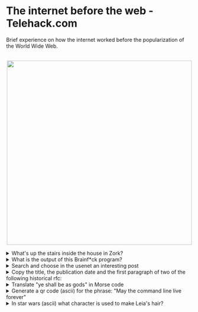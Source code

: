 # The internet before the web - Telehack.com
Brief experience on how the internet worked before the popularization of the World Wide Web.

<p align="center">
  <br>
  <img src="https://i.imgur.com/VUccjob.png alt="pic" width="500">
  <br>
</p>

<details><summary>What's up the stairs inside the house in Zork?</summary>
<p>
Attic
There is a square brick here which feels like clay.
A large coil of rope is lying in the corner.
On a table is a nasty-looking knife.

![image](https://user-images.githubusercontent.com/84192821/214419105-d13039f2-3319-488d-94a1-a5d3ba8cf7a7.png)
![image (1)](https://user-images.githubusercontent.com/84192821/214419137-30350d71-b226-4221-b34c-88a3d661b656.png)
![image (2)](https://user-images.githubusercontent.com/84192821/214419216-f4925974-cdc6-47c4-941f-34acdda88ef2.png)
</p>
</details>

<details><summary>What is the output of this Brainf*ck program?</summary>
<p>
++++++++++[>+++++++>++++++++++>+++>+<<<<-]>++.>+.+++++++..+++.>++.<<+++++++++++++++.>.+++.------.--------.>+.>.
Hello World!

![image (3)](https://user-images.githubusercontent.com/84192821/214429724-487e57c7-6a63-4743-914d-acb1db3f0515.png)
</p>
</details>

<details><summary>Search and choose in the usenet an interesting post</summary>
<p>
Subject: mi and virtual functions/ambiguity

![image (4)](https://user-images.githubusercontent.com/84192821/214430714-d29efa16-1659-4187-b740-ac452e417274.png)
</p>
</details>

<details><summary>Copy the title, the publication date and the first paragraph of two of the following historical rfc:</summary>
<p>
  
- 318
![1a](https://user-images.githubusercontent.com/84192821/214432339-0179a799-ecbb-40c4-b1bf-1888372cbabb.png)
  
- 675
![1b](https://user-images.githubusercontent.com/84192821/214432675-42322a8e-d711-41c0-ba81-f9d6d7591d6b.png)

- 791
![1c](https://user-images.githubusercontent.com/84192821/214433070-47dc593b-5d91-45ae-ba85-e6cbaebe686d.png)

- 793
![1d](https://user-images.githubusercontent.com/84192821/214433122-3258fad3-7242-484f-a7eb-fa1bf0e0a72c.png)

- 819
![1e](https://user-images.githubusercontent.com/84192821/214433363-2c1f9cbd-70c3-4854-96be-78bc9b32f7be.png)

- 1034
![1f](https://user-images.githubusercontent.com/84192821/214433431-7a460fe9-9659-4362-b899-f85aadb44304.png)

- 1855
![1g](https://user-images.githubusercontent.com/84192821/214433728-bf965ba7-aa6c-490c-9a46-496f639f2414.png)

- 2324
![1h](https://user-images.githubusercontent.com/84192821/214433800-30b3635e-cc39-4069-89a3-9d643c120c90.png)

</p>
</details>

<details><summary>Translate "ye shall be as gods" in Morse code</summary>
<p>

![unnamed](https://user-images.githubusercontent.com/84192821/214435498-4e544add-2835-4b62-94c3-6f97311ac3e4.png)
  
</p>
</details>

<details><summary>Generate a qr code (ascii) for the phrase: "May the command line live forever"</summary>
<p>
  
![unnamed (1)](https://user-images.githubusercontent.com/84192821/214436062-1a4caa95-81d7-4117-9672-b40b5e77c1c1.png)

</p>
</details>

<details><summary>In star wars (ascii) what character is used to make Leia's hair?</summary>
<p>
The characters are "@", "`", "=" y "("
  
![image (5)](https://user-images.githubusercontent.com/84192821/214436684-75100662-9f2b-4f1e-bf7d-9962d6780392.png)

</p>
</details>
